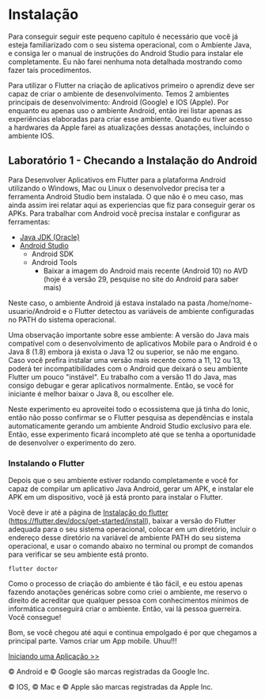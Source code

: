 # Instalação

Para conseguir seguir este pequeno capítulo é necessário que você já esteja familiarizado com o seu sistema operacional, com o Ambiente Java, e consiga ler o manual de instruções do Android Studio para instalar ele completamente. Eu não farei nenhuma nota detalhada mostrando como fazer tais procedimentos.

Para utilizar o Flutter na criação de aplicativos primeiro o aprendiz deve ser capaz de criar o ambiente de desenvolvimento. Temos 2 ambientes principais de desenvolvimento: Android (Google) e IOS (Apple).
Por enquanto eu apenas uso o ambiente Android, então irei listar apenas as experiências elaboradas para criar esse ambiente. Quando eu tiver acesso a hardwares da Apple farei as atualizações dessas anotações, incluindo o ambiente IOS.

## Laboratório 1 - Checando a Instalação do Android
Para Desenvolver Aplicativos em Flutter para a plataforma Android utilizando o Windows, Mac ou Linux o desenvolvedor precisa ter a ferramenta Android Studio bem instalada. O que não é o meu caso, mas ainda assim irei relatar aqui as experiencias que fiz para conseguir gerar os APKs.
Para trabalhar com Android você precisa instalar e configurar as ferramentas:
 - [Java JDK (Oracle)](https://www.oracle.com/java/technologies/javase-jdk13-downloads.html)
 - [Android Studio](https://developer.android.com/studio?hl=pt-br)
   - Android SDK
   - Android Tools
     - Baixar a imagem do Android mais recente (Android 10) no AVD (hoje é a versão 29, pesquise no site do Android para saber mais)

Neste caso, o ambiente Android já estava instalado na pasta /home/nome-usuario/Android e o Flutter detectou as variáveis de ambiente configuradas no PATH do sistema operacional.

Uma observação importante sobre esse ambiente: A versão do Java mais compatível com o desenvolvimento de aplicativos Mobile para o Android é o Java 8 (1.8) embora já exista o Java 12 ou superior, se não me engano. Caso você prefira instalar uma versão mais recente como a 11, 12 ou 13, poderá ter incompatibilidades com o Android que deixará o seu ambiente Flutter um pouco "instável". Eu trabalho com a versão 11 do Java, mas consigo debugar e gerar aplicativos normalmente. Então, se você for iniciante é melhor baixar o Java 8, ou escolher ele.

Neste experimento eu aproveitei todo o ecossistema que já tinha do Ionic, então não posso confirmar se o Flutter pesquisa as dependências e instala automaticamente gerando um ambiente Android Studio exclusivo para ele. Então, esse experimento ficará incompleto até que se tenha a oportunidade de desenvolver o experimento do zero.

### Instalando o Flutter

Depois que o seu ambiente estiver rodando completamente e você for capaz de compilar um aplicativo Java Android, gerar um APK, e instalar ele APK em um dispositivo, você já está pronto para instalar o Flutter.

Você deve ir até a página de [Instalação do flutter](https://flutter.dev/docs/get-started/install) (https://flutter.dev/docs/get-started/install), baixar a versão do Flutter adequada para o seu sistema operacional, colocar em um diretório, incluir o endereço desse diretório na variável de ambiente PATH do seu sistema operacional, e usar o comando abaixo no terminal ou prompt de comandos para verificar se seu ambiente está pronto.

```
flutter doctor
```

Como o processo de criação do ambiente é tão fácil, e eu estou apenas fazendo anotações genéricas sobre como criei o ambiente, me reservo o direito de acreditar que qualquer pessoa com conhecimentos mínimos de informática conseguirá criar o ambiente. Então, vai lá pessoa guerreira. Você consegue!

Bom, se você chegou até aqui e continua empolgado é por que chegamos a principal parte. Vamos criar um App mobile. Uhuu!!!

[Iniciando uma Aplicação >>](starting.md)

&copy; Android e &copy; Google são marcas registradas da Google Inc.

&copy; IOS, &copy; Mac e &copy; Apple são marcas registradas da Apple Inc.
